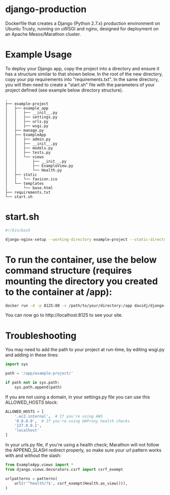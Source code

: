 # django-production
Dockerfile that creates a Django (Python 2.7.x) production environment on Ubuntu Trusty, running on uWSGI and nginx, designed for deployment on an Apache Mesos/Marathon cluster.

# Example Usage

To deploy your Django app, copy the project into a directory and ensure it has a structure similar to that shown below. In the root of the new directory, copy your pip requirements into "requirements.txt". In the same directory, you will then need to create a "start.sh" file with the parameters of your project defined (see example below directory structure).

```
.
├── example-project
│   ├── example_app
│   │   ├── __init__.py
│   │   ├── settings.py
│   │   ├── urls.py
│   │   ├── wsgi.py
│   ├── manage.py
│   ├── ExampleApp
│   │   ├── admin.py
│   │   ├── __init__.py
│   │   ├── models.py
│   │   ├── tests.py
│   │   └── views
│   │       ├── __init__.py
│   │       ├── ExampleView.py
│   │       └── Health.py
│   ├── static
│   │   └── favicon.ico
│   └── templates
│       └── base.html
├── requirements.txt
└── start.sh
```

# start.sh

```bash
#!/bin/bash

django-nginx-setup --working-directory example-project --static-directory static --static-alias /static --wsgi-module example_app.wsgi
```

# To run the container, use the below command structure (requires mounting the directory you created to the container at /app):

```bash
docker run -d -p 8125:80 -v /path/to/your/directory:/app davidj/django-production
```

You can now go to http://localhost:8125 to see your site.

# Troubleshooting

You may need to add the path to your project at run-time, by editing wsgi.py and adding in these lines:

```python
import sys

path = '/app/example-project/'

if path not in sys.path:
    sys.path.append(path)
```

If you are not using a domain, in your settings.py file you can use this ALLOWED_HOSTS block:

```python
ALLOWED_HOSTS = [
    '.ec2.internal',  # If you're using AWS
    '0.0.0.0',  # If you're using HAProxy health checks
    '127.0.0.1',
    'localhost'
]
```

In your urls.py file, if you're using a health check; Marathon will not follow the APPEND_SLASH redirect properly, so make sure your url pattern works with and without the slash:

```python
from ExampleApp.views import *
from django.views.decorators.csrf import csrf_exempt

urlpatterns = patterns(
    url(r'^health/?$', csrf_exempt(Health.as_view())),
)
```
